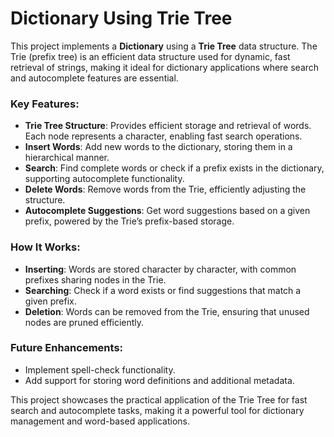 
# Dictionary Using Trie Tree

This project implements a **Dictionary** using a **Trie Tree** data structure. The Trie (prefix tree) is an efficient data structure used for dynamic, fast retrieval of strings, making it ideal for dictionary applications where search and autocomplete features are essential.

### Key Features:
- **Trie Tree Structure**: Provides efficient storage and retrieval of words. Each node represents a character, enabling fast search operations.
- **Insert Words**: Add new words to the dictionary, storing them in a hierarchical manner.
- **Search**: Find complete words or check if a prefix exists in the dictionary, supporting autocomplete functionality.
- **Delete Words**: Remove words from the Trie, efficiently adjusting the structure.
- **Autocomplete Suggestions**: Get word suggestions based on a given prefix, powered by the Trie’s prefix-based storage.

### How It Works:
- **Inserting**: Words are stored character by character, with common prefixes sharing nodes in the Trie.
- **Searching**: Check if a word exists or find suggestions that match a given prefix.
- **Deletion**: Words can be removed from the Trie, ensuring that unused nodes are pruned efficiently.

### Future Enhancements:
- Implement spell-check functionality.
- Add support for storing word definitions and additional metadata.

This project showcases the practical application of the Trie Tree for fast search and autocomplete tasks, making it a powerful tool for dictionary management and word-based applications.
